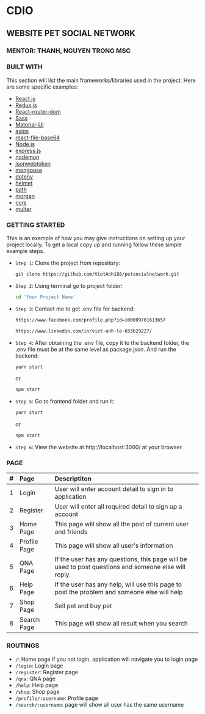 # CDIO

## WEBSITE PET SOCIAL NETWORK

### MENTOR: THANH, NGUYEN TRONG MSC

### BUILT WITH

This section will list the main frameworks/libraries used in the project. Here are some specific examples:

-   [React.js](https://reactjs.org/)
-   [Redux.js](https://redux.js.org/)
-   [React-router-dom](https://reactrouter.com/)
-   [Sass](https://sass-lang.com/)
-   [Material-UI](https://mui.com/)
-   [axios](https://www.npmjs.com/package/axios)
-   [react-file-base64](https://www.npmjs.com/package/react-file-base64)
-   [Node.js](https://nodejs.org/)
-   [express.js](https://expressjs.com/)
-   [nodemon](https://www.npmjs.com/package/nodemon)
-   [jsonwebtoken](https://jwt.io/)
-   [mongoose](https://mongoosejs.com/)
-   [dotenv](https://www.npmjs.com/package/dotenv)
-   [helmet](https://helmetjs.github.io/)
-   [path](https://www.npmjs.com/package/path)
-   [morgan](https://www.npmjs.com/package/morgan)
-   [cors](https://www.npmjs.com/package/cors)
-   [multer](https://www.npmjs.com/package/multer)

### GETTING STARTED

This is an example of how you may give instructions on setting up your project locally.
To get a local copy up and running follow these simple example steps.

-   `Step 1`: Clone the project from repository:

    ```sh
    git clone https://github.com/VietAnh188/petsocialnetwork.git
    ```

-   `Step 2`: Using terminal go to project folder:

    ```sh
    cd 'Your Project Name'
    ```

-   `Step 3`: Contact me to get .env file for backend:

    ```sh
    https://www.facebook.com/profile.php?id=100009701613657
    ```

    ```sh
    https://www.linkedin.com/in/viet-anh-le-033b29227/
    ```

-   `Step 4`: After obtaining the .env file, copy it to the backend folder, the .env file must be at the same level as package.json. And run the backend:

    ```sh
    yarn start
    ```

    or

    ```sh
    npm start
    ```

-   `Step 5`: Go to frontend folder and run it:

    ```sh
    yarn start
    ```

    or

    ```sh
    npm start
    ```

-   `Step 6`: View the website at http://localhost:3000/ at your browser

### PAGE

|  #  | Page         | Descriptiton                                                                                        |
| :-: | :----------- | :-------------------------------------------------------------------------------------------------- |
|  1  | Login        | User will enter account detail to sign in to application                                            |
|  2  | Register     | User will enter all required detail to sign up a account                                            |
|  3  | Home Page    | This page will show all the post of current user and friends                                        |
|  4  | Profile Page | This page will show all user's information                                                          |
|  5  | QNA Page     | If the user has any questions, this page will be used to post questions and someone else will reply |
|  6  | Help Page    | If the user has any help, will use this page to post the problem and someone else will help         |
|  7  | Shop Page    | Sell pet and buy pet                                                                                |
|  8  | Search Page  | This page will show all result when you search                                                      |

### ROUTINGS

-   `/`: Home page if you not login, application will navigate you to login page
-   `/login`: Login page
-   `/register`: Register page
-   `/qna`: QNA page
-   `/help`: Help page
-   `/shop`: Shop page
-   `/profile/:username`: Profile page
-   `/search/:username`: page will show all user has the same username
